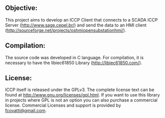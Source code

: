 Objective:
-------
This project aims to develop an ICCP Client that connects to a SCADA ICCP Server (http://www.sage.cepel.br/) and send the data to an HMI client (http://sourceforge.net/projects/oshmiopensubstationhmi/).

Compilation:
-------
The source code was developed in C language.
For compilation, it is necessary to have the libiec61850 Library (http://libiec61850.com/).


License:
-------
ICCP itself is released under the GPLv3. The complete license text can be found at http://www.gnu.org/licenses/gpl.html.
If you want to use this library in projects where GPL is not an option you can also purchase a commercial license. Commercial Licenses and support is provided by fcovatti@gmail.com.
